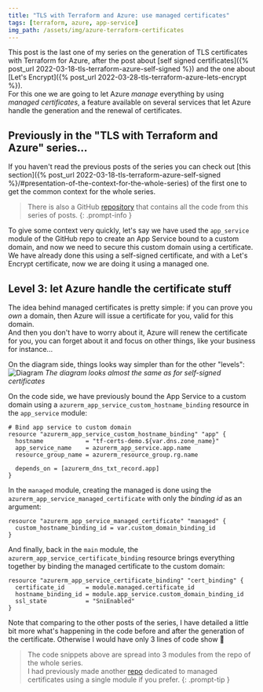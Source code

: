 ```yaml
---
title: "TLS with Terraform and Azure: use managed certificates"
tags: [terraform, azure, app-service]
img_path: /assets/img/azure-terraform-certificates
---
```


This post is the last one of my series on the generation of TLS certificates with Terraform for Azure, after the post about [self signed certificates]({% post_url 2022-03-18-tls-terraform-azure-self-signed %}) and the one about [Let's Encrypt]({% post_url 2022-03-28-tls-terraform-azure-lets-encrypt %}).  
For this one we are going to let Azure *manage* everything by using *managed certificates*, a feature available on several services that let Azure handle the generation and the renewal of certificates.


## Previously in the "TLS with Terraform and Azure" series...

If you haven't read the previous posts of the series you can check out [this section]({% post_url 2022-03-18-tls-terraform-azure-self-signed %}/#presentation-of-the-context-for-the-whole-series) of the first one to get the common context for the whole series.  
> There is also a GitHub [repository](https://github.com/xaviermignot/terraform-certificates) that contains all the code from this series of posts.
{: .prompt-info }  

To give some context very quickly, let's say we have used the `app_service` module of the GitHub repo to create an App Service bound to a custom domain, and now we need to secure this custom domain using a certificate.  
We have already done this using a self-signed certificate, and with a Let's Encrypt certificate, now we are doing it using a managed one.


## Level 3: let Azure handle the certificate stuff

The idea behind managed certificates is pretty simple: if you can prove you *own* a domain, then Azure will issue a certificate for you, valid for this domain.  
And then you don't have to worry about it, Azure will renew the certificate for you, you can forget about it and focus on other things, like your business for instance...

On the diagram side, things looks way simpler than for the other "levels":  
![Diagram](/04-managed.png) _The diagram looks almost the same as for self-signed certificates_

On the code side, we have previously bound the App Service to a custom domain using a `azurerm_app_service_custom_hostname_binding` resource in the `app_service` module:
```hcl
# Bind app service to custom domain
resource "azurerm_app_service_custom_hostname_binding" "app" {
  hostname            = "tf-certs-demo.${var.dns.zone_name}"
  app_service_name    = azurerm_app_service.app.name
  resource_group_name = azurerm_resource_group.rg.name

  depends_on = [azurerm_dns_txt_record.app]
}
```
In the `managed` module, creating the managed is done using the `azurerm_app_service_managed_certificate` with only the *binding id* as an argument:
```hcl
resource "azurerm_app_service_managed_certificate" "managed" {
  custom_hostname_binding_id = var.custom_domain_binding_id
}
```
And finally, back in the `main` module, the `azurerm_app_service_certificate_binding` resource brings everything together by binding the managed certificate to the custom domain:
```hcl
resource "azurerm_app_service_certificate_binding" "cert_binding" {
  certificate_id      = module.managed.certificate_id
  hostname_binding_id = module.app_service.custom_domain_binding_id
  ssl_state           = "SniEnabled"
}
```
Note that comparing to the other posts of the series, I have detailed a little bit more what's happening in the code before and after the generation of the certificate. Otherwise I would have only 3 lines of code show 😬  

> The code snippets above are spread into 3 modules from the repo of the whole series.  
I had previously made another [repo](https://github.com/xaviermignot/app-service-managed-certificate-demo) dedicated to managed certificates using a single module if you prefer.
{: .prompt-tip }  